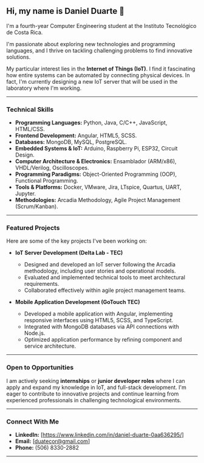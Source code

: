 ## Hi, my name is Daniel Duarte 👋

I'm a fourth-year Computer Engineering student at the Instituto Tecnológico de Costa Rica.

I'm passionate about exploring new technologies and programming languages, and I thrive on tackling challenging problems to find innovative solutions.

My particular interest lies in the **Internet of Things (IoT)**. I find it fascinating how entire systems can be automated by connecting physical devices. In fact, I'm currently designing a new IoT server that will be used in the laboratory where I'm working.

---

### Technical Skills

* **Programming Languages:** Python, Java, C/C++, JavaScript, HTML/CSS.
* **Frontend Development:** Angular, HTML5, SCSS.
* **Databases:** MongoDB, MySQL, PostgreSQL.
* **Embedded Systems & IoT:** Arduino, Raspberry Pi, ESP32, Circuit Design.
* **Computer Architecture & Electronics:** Ensamblador (ARM/x86), VHDL/Verilog, Oscilloscopes.
* **Programming Paradigms:** Object-Oriented Programming (OOP), Functional Programming.
* **Tools & Platforms:** Docker, VMware, Jira, LTspice, Quartus, UART, Jupyter.
* **Methodologies:** Arcadia Methodology, Agile Project Management (Scrum/Kanban).

---

### Featured Projects

Here are some of the key projects I've been working on:

* **IoT Server Development (Delta Lab - TEC)**
    * Designed and developed an IoT server following the Arcadia methodology, including user stories and operational models.
    * Evaluated and implemented technical tools to meet architectural requirements.
    * Collaborated effectively within agile project management teams.

* **Mobile Application Development (GoTouch TEC)**
    * Developed a mobile application with Angular, implementing responsive interfaces using HTML5, SCSS, and TypeScript.
    * Integrated with MongoDB databases via API connections with Node.js.
    * Optimized application performance by refining component and service architecture.

---

### Open to Opportunities

I am actively seeking **internships** or **junior developer roles** where I can apply and expand my knowledge in IoT, and full-stack development. I'm eager to contribute to innovative projects and continue learning from experienced professionals in challenging technological environments.

---

### Connect With Me

* **LinkedIn:** [https://www.linkedin.com/in/daniel-duarte-0aa636295/]
* **Email:** [duatecor@gmail.com]
* **Phone:** (506) 8330-2882

---
